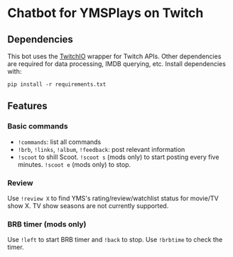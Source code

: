 # Chatbot for YMSPlays on Twitch

## Dependencies

This bot uses the [TwitchIO](https://github.com/PythonistaGuild/TwitchIO) wrapper for Twitch APIs. Other dependencies are required for data processing, IMDB querying, etc. Install dependencies with:

```
pip install -r requirements.txt
```

## Features

### Basic commands

- `!commands`: list all commands
- `!brb`, `!links`, `!album`, `!feedback`: post relevant information
- `!scoot` to shill Scoot. `!scoot s` (mods only) to start posting every five minutes. `!scoot e` (mods only) to stop.

### Review

Use `!review X` to find YMS's rating/review/watchlist status for movie/TV show X. TV show seasons are not currently supported.

### BRB timer (mods only)

Use `!left` to start BRB timer and `!back` to stop. Use `!brbtime` to check the timer.
